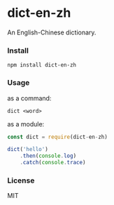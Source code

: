 # dict-en-zh

An English-Chinese dictionary.

### Install

```
npm install dict-en-zh
```

### Usage

as a command:

```
dict <word>
```

as a module:

```javascript
const dict = require(dict-en-zh)

dict('hello')
    .then(console.log)
    .catch(console.trace)
```

### License

MIT
